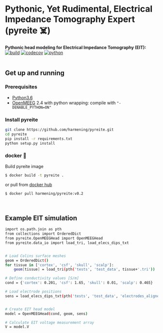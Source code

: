 # Pythonic, Yet Rudimental, Electrical Impedance Tomography Expert (pyreite :skull_and_crossbones:)
**Pythonic head modeling for Electrical Impedance Tomography (EIT):**<br>
[![build](https://github.com/harmening/pyreite/actions/workflows/action.yml/badge.svg)](https://github.com/harmening/pyreite/actions)
[![codecov](https://codecov.io/gh/harmening/pyreite/graph/badge.svg?token=ASuSRfHmV1)](https://codecov.io/gh/harmening/pyreite)
[![python](https://img.shields.io/badge/python-3.6-blue.svg)](https://www.python.org/downloads/release/python-360/)
<br>
<br>



## Get up and running
### Prerequisites
- [Python3.6](https://www.python.org/downloads/)
- [OpenMEEG](https://github.com/openmeeg/openmeeg/blob/master/README.rst#build-openmeeg-from-source) 2.4 with python wrapping: compile with `"-DENABLE_PYTHON=ON"`

### Install pyreite
```bash
git clone https://github.com/harmening/pyreite.git
cd pyreite
pip install -r requirements.txt
python setup.py install
```


### docker :whale:
Build pyreite image
```bash
$ docker build -t pyreite .
```
or pull from [docker hub](https://hub.docker.com/r/harmening/pyreite)
```bash
$ docker pull harmening/pyreite:v0.2
```
<br>


## Example EIT simulation
```bash
import os.path.join as pth
from collections import OrderedDict
from pyreite.OpenMEEGHead import OpenMEEGHead
from pyreite.data_io import load_tri, load_elecs_dips_txt


# Load Colins surface meshes
geom = OrderedDict()
for tissue in ['cortex', 'csf', 'skull', 'scalp']:
    geom[tissue] = load_tri(pth('tests', 'test_data', tissue+'.tri'))

# Define conductivity values [S/m]
cond = {'cortex': 0.201, 'csf': 1.65, 'skull': 0.01, 'scalp': 0.465}

# Load electrode positions
sens = load_elecs_dips_txt(pth('tests', 'test_data', 'electrodes_aligned.txt'))


# Create EIT head model
model = OpenMEEGHead(cond, geom, sens)

# Calculate EIT voltage measurement array
V = model.V
```
<br>
